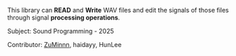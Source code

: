 
This library can **READ** and **Write** WAV files and edit the signals of those files through signal **processing operations**.

Subject: Sound Programming - 2025

Contributor: [ZuMinnn](https://github.com/ZuMinnn), haidayy, HunLee


